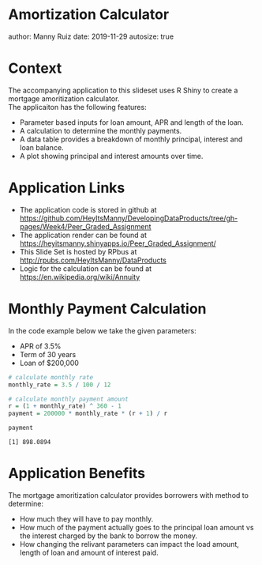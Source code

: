 Amortization Calculator
========================================================
author: Manny Ruiz
date:  2019-11-29
autosize: true

Context
========================================================

The accompanying application to this slideset uses R Shiny to create a mortgage amoritization calculator. <br>
The applicaiton has the following features:

- Parameter based inputs for loan amount, APR and length of the loan. 
- A calculation to determine the monthly payments.
- A data table provides a breakdown of monthly principal, interest and loan balance.
- A plot showing principal and interest amounts over time.

Application Links
========================================================
- The application code is stored in github at https://github.com/HeyItsManny/DevelopingDataProducts/tree/gh-pages/Week4/Peer_Graded_Assignment
- The application render can be found at https://heyitsmanny.shinyapps.io/Peer_Graded_Assignment/
- This Slide Set is hosted by RPbus at http://rpubs.com/HeyItsManny/DataProducts
- Logic for the calculation can be found at https://en.wikipedia.org/wiki/Annuity

Monthly Payment Calculation
========================================================
In the code example below we take the given parameters:

- APR of 3.5% 
- Term of 30 years
- Loan of $200,000



```r
# calculate monthly rate
monthly_rate = 3.5 / 100 / 12

# calculate monthly payment amount
r = (1 + monthly_rate) ^ 360 - 1
payment = 200000 * monthly_rate * (r + 1) / r

payment 
```

```
[1] 898.0894
```

Application Benefits
========================================================

The mortgage amoritization calculator provides borrowers with method to determine:

- How much they will have to pay monthly.
- How much of the payment actually goes to the principal loan amount vs the interest charged by the bank to borrow the money. 
- How changing the relivant parameters can impact the load amount, length of loan and amount of interest paid. 

